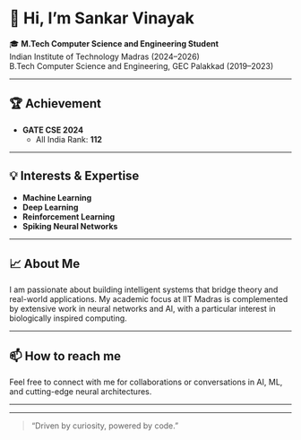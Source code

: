 # 👋 Hi, I’m Sankar Vinayak

🎓 **M.Tech Computer Science and Engineering Student**  
Indian Institute of Technology Madras (2024–2026)  
B.Tech Computer Science and Engineering, GEC Palakkad (2019–2023)

---

## 🏆 Achievement
- **GATE CSE 2024**
  - All India Rank: **112**

---

## 💡 Interests & Expertise

- **Machine Learning**
- **Deep Learning**
- **Reinforcement Learning**
- **Spiking Neural Networks**

---

## 📈 About Me

I am passionate about building intelligent systems that bridge theory and real-world applications. My academic focus at IIT Madras is complemented by extensive work in neural networks and AI, with a particular interest in biologically inspired computing.

---

## 📫 How to reach me

Feel free to connect with me for collaborations or conversations in AI, ML, and cutting-edge neural architectures.

---

<!--
Add your social links here if you wish! For example:
[LinkedIn](#) | [Twitter](#) | [Personal Website](#)
-->

<!--
Optionally showcase pinned or favorite projects below:
- [Project Name](GitHub link) - Short description.
-->

---

> “Driven by curiosity, powered by code.”
